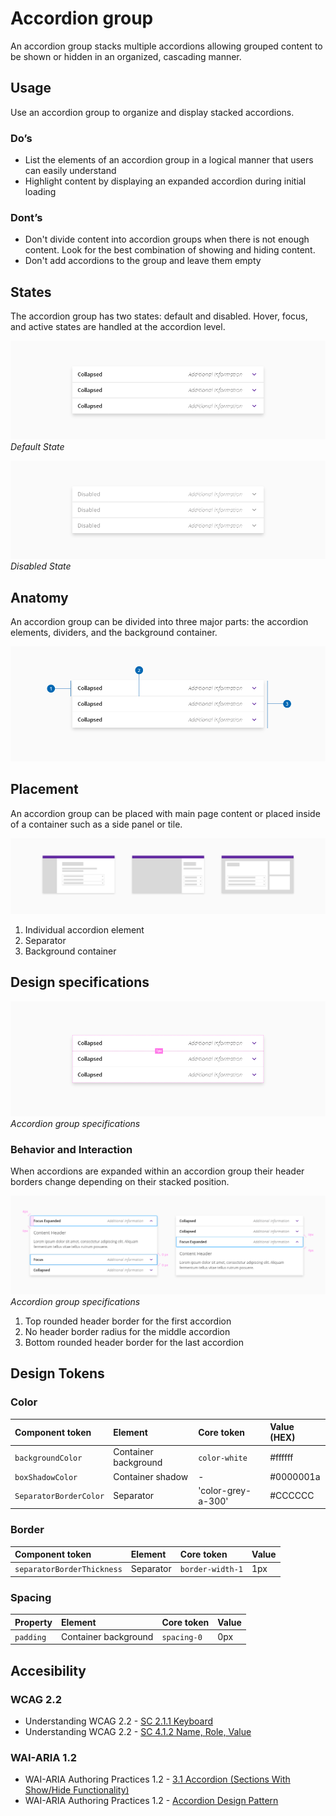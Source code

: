 # Accordion group

An accordion group stacks multiple accordions allowing grouped content to be shown or hidden in an organized, cascading manner. 

## Usage

Use an accordion group to organize and display stacked accordions.

### Do’s

* List the elements of an accordion group in a logical manner that users can easily understand 
* Highlight content by displaying an expanded accordion during initial loading

### Dont’s

* Don't divide content into accordion groups when there is not enough content. Look for the best combination of showing and hiding content.
* Don't add accordions to the group and leave them empty


## States

The accordion group has two states: default and disabled. Hover, focus, and active states are handled at the accordion level.

![Accordion Group Default State](images/accordion_group_default.png)
_Default State_

![Accordion Group Disabled State](images/accordion_group_disabled.png)
_Disabled State_

## Anatomy

An accordion group can be divided into three major parts: the accordion elements, dividers, and the background container.

![Accordion Group Anatomy](images/accordion_group_anatomy.png)


## Placement

An accordion group can be placed with main page content or placed inside of a container such as a side panel or tile.

![Accordion Group Anatomy](images/accordion_group_placement.png)

1. Individual accordion element
2. Separator
3. Background container


## Design specifications

![Accordion Group Specifications](images/accordion_group_specs.png)
_Accordion group specifications_


### Behavior and Interaction

When accordions are expanded within an accordion group their header borders change depending on their stacked position.

![Accordion Group Specifications](images/accordion_group_specs_interactions.png)
_Accordion group specifications_

1. Top rounded header border for the first accordion
2. No header border radius for the middle accordion
3. Bottom rounded header border for the last accordion


## Design Tokens

### Color

| Component token                             | Element                      | Core token                 | Value (HEX)  |
| :------------------------------------------ | :--------------------------- | :------------------------- | :----------- |
| `backgroundColor`                           | Container background         | `color-white`              | #ffffff      |
| `boxShadowColor`                            | Container shadow             | -                          | #0000001a    |
| `SeparatorBorderColor`                      | Separator                    | 'color-grey-a-300'         | #CCCCCC      |

### Border

| Component token                             | Element                      | Core token           | Value        |
| :------------------------------------------ | :--------------------------- | :------------------- | :----------- |
| `separatorBorderThickness`                  | Separator                    | `border-width-1`     | 1px          | 


### Spacing

| Property                                    | Element                      | Core token           | Value        |
| :------------------------------------------ | :--------------------------- | :------------------- | :----------- |
| `padding`                                   | Container background         | `spacing-0`          | 0px          | 


## Accesibility

### WCAG 2.2

* Understanding WCAG 2.2 - [SC 2.1.1 Keyboard](https://www.w3.org/WAI/WCAG22/Understanding/keyboard.html)
* Understanding WCAG 2.2 - [SC 4.1.2 Name, Role, Value](https://www.w3.org/WAI/WCAG22/Understanding/name-role-value.html)

### WAI-ARIA 1.2

* WAI-ARIA Authoring Practices 1.2 - [3.1 Accordion (Sections With Show/Hide Functionality)](https://www.w3.org/TR/wai-aria-practices-1.2/#accordion)
* WAI-ARIA Authoring Practices 1.2 - [Accordion Design Pattern](https://www.w3.org/TR/wai-aria-practices-1.2/examples/accordion/accordion.html)
